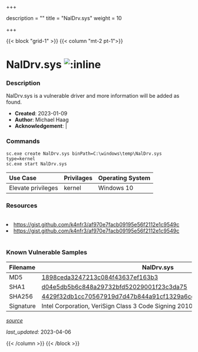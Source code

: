 +++

description = ""
title = "NalDrv.sys"
weight = 10

+++


{{< block "grid-1" >}}
{{< column "mt-2 pt-1">}}


# NalDrv.sys ![:inline](/images/twitter_verified.png) 


### Description

NalDrv.sys is a vulnerable driver and more information will be added as found.

- **Created**: 2023-01-09
- **Author**: Michael Haag
- **Acknowledgement**:  | [](https://twitter.com/)

### Commands

```
sc.exe create NalDrv.sys binPath=C:\windows\temp\NalDrv.sys type=kernel
sc.exe start NalDrv.sys
```

| Use Case | Privilages | Operating System | 
|:---- | ---- | ---- |
| Elevate privileges | kernel | Windows 10 |

### Resources
<br>
<li><a href=" https://gist.github.com/k4nfr3/af970e7facb09195e56f2112e1c9549c"> https://gist.github.com/k4nfr3/af970e7facb09195e56f2112e1c9549c</a></li>
<li><a href="https://gist.github.com/k4nfr3/af970e7facb09195e56f2112e1c9549c">https://gist.github.com/k4nfr3/af970e7facb09195e56f2112e1c9549c</a></li>
<br>

### Known Vulnerable Samples

| Filename | NalDrv.sys |
|:---- | ---- | 
| MD5 | <a href="https://www.virustotal.com/gui/file/1898ceda3247213c084f43637ef163b3">1898ceda3247213c084f43637ef163b3</a> |
| SHA1 | <a href="https://www.virustotal.com/gui/file/d04e5db5b6c848a29732bfd52029001f23c3da75">d04e5db5b6c848a29732bfd52029001f23c3da75</a> |
| SHA256 | <a href="https://www.virustotal.com/gui/file/4429f32db1cc70567919d7d47b844a91cf1329a6cd116f582305f3b7b60cd60b">4429f32db1cc70567919d7d47b844a91cf1329a6cd116f582305f3b7b60cd60b</a> |
| Signature | Intel Corporation, VeriSign Class 3 Code Signing 2010 CA, VeriSign   |


[*source*](https://github.com/magicsword-io/LOLDrivers/tree/main/yaml/naldrv.yaml)

*last_updated:* 2023-04-06








{{< /column >}}
{{< /block >}}
